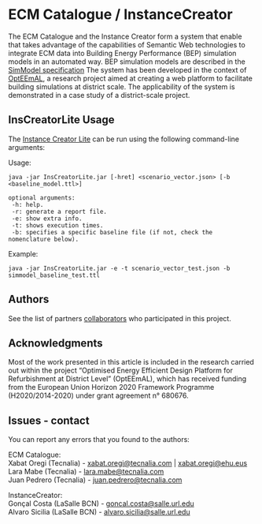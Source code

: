 # ECM Catalogue / InstanceCreator

The ECM Catalogue and the Instance Creator form a system that enable that takes advantage of the capabilities of Semantic Web technologies to integrate ECM data into Building Energy Performance (BEP) simulation models in an automated way. BEP simulation models are described in the [SimModel specification](https://escholarship.org/content/qt70c7j74t/qt70c7j74t.pdf "SimModel specification")
The system has been developed in the context of [OptEEmAL](https://www.opteemal-project.eu/ "OptEEmAL"), a research project aimed at creating a web platform to facilitate building simulations at district scale. The applicability of the system is demonstrated in a case study of a district-scale project.

## InsCreatorLite Usage

The [Instance Creator Lite](https://github.com/arc-lasalle/OptEEmAL-ECMCatalogue/tree/master/src/main/bin/InsCreatorLite.jar "Instance Creator Lite") can be run using the following command-line arguments:

Usage:

`java -jar InsCreatorLite.jar [-hret] <scenario_vector.json> [-b <baseline_model.ttl>]`  
  
`optional arguments:`  
` -h: help.`  
` -r: generate a report file.`  
` -e: show extra info.`  
` -t: shows execution times.`  
` -b: specifies a specific baseline file (if not, check the nomenclature below).`   
 
Example:

`java -jar InsCreatorLite.jar -e -t scenario_vector_test.json -b simmodel_baseline_test.ttl`

## Authors

See the list of partners [collaborators](https://www.opteemal-project.eu/about-opteemal/partners.html) who participated in this project.

## Acknowledgments

Most of the work presented in this article is included in the research carried out within the project “Optimised Energy Efficient Design Platform for Refurbishment at District Level” (OptEEmAL), which has received funding from the European Union Horizon 2020 Framework Programme (H2020/2014-2020) under grant agreement n° 680676.

## Issues - contact

You can report any errors that you found to the authors: 

ECM Catalogue:  
Xabat Oregi (Tecnalia) - xabat.oregi@tecnalia.com | xabat.oregi@ehu.eus  
Lara Mabe (Tecnalia) - lara.mabe@tecnalia.com  
Juan Pedrero (Tecnalia) - juan.pedrero@tecnalia.com  
  
InstanceCreator:  
Gonçal Costa (LaSalle BCN) - goncal.costa@salle.url.edu  
Alvaro Sicilia (LaSalle BCN) - alvaro.sicilia@salle.url.edu  
